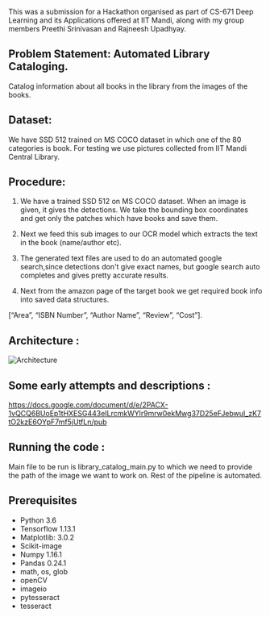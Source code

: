This was a submission for a Hackathon organised as part of CS-671 Deep Learning and its Applications offered at IIT Mandi, along with my group members Preethi Srinivasan and Rajneesh Upadhyay.

## Problem Statement: Automated Library Cataloging. 

Catalog information about all books in the library from the images of the books.

## Dataset: 

We have SSD 512 trained on MS COCO dataset in which one of the 80 categories is book. For testing we use pictures collected from IIT Mandi Central Library.

## Procedure:

1. We have a trained SSD 512 on MS COCO dataset. When an image is given, it gives the detections. We take the bounding box coordinates and get only the patches which have books and save them.

2. Next we feed this sub images to our OCR model which extracts the text in the book (name/author etc).

3. The generated text files are used to do an automated google search,since detections don't give exact names, but google search auto completes and gives pretty accurate results.

4. Next from the amazon page of the target book we get required book info into saved data structures.

[“Area”, “ISBN Number”, “Author Name”, “Review”, “Cost”].

## Architecture :

![Architecture](https://i.ibb.co/s2jYDCW/reallyoutofnames.jpg)


## Some early attempts and descriptions :

https://docs.google.com/document/d/e/2PACX-1vQCQ6BUoEp1tHXESG443eILrcmkWYlr9mrw0ekMwg37D25eFJebwuI_zK7tO2kzE6OYpF7mf5jUtfLn/pub

## Running the code :

Main file to be run is library_catalog_main.py to which we need to provide the path of the image we want to work on. Rest of the pipeline is automated.

## Prerequisites

- Python 3.6
- Tensorflow 1.13.1
- Matplotlib: 3.0.2
- Scikit-image
- Numpy 1.16.1
- Pandas 0.24.1
- math, os, glob
- openCV
- imageio
- pytesseract
- tesseract
